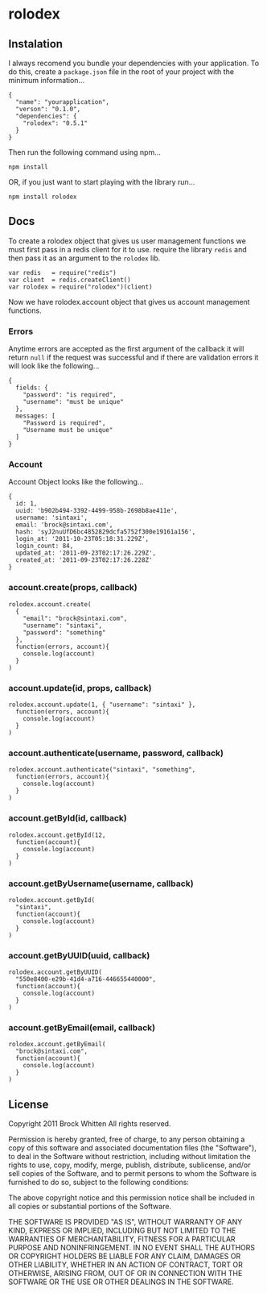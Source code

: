 # rolodex 

## Instalation

I always recomend you bundle your dependencies with your application. To do
this, create a `package.json` file in the root of your project with the minimum
information...

    {
      "name": "yourapplication",
      "verson": "0.1.0",
      "dependencies": {
        "rolodex": "0.5.1"
      }
    }

Then run the following command using npm...

    npm install

OR, if you just want to start playing with the library run...

    npm install rolodex

## Docs

To create a rolodex object that gives us user management functions we must
first pass in a redis client for it to use. require the library `redis` and
then pass it as an argument to the `rolodex` lib. 

    var redis   = require("redis")
    var client  = redis.createClient()
    var rolodex = require("rolodex")(client)

Now we have rolodex.account object that gives us account management functions.

### Errors

Anytime errors are accepted as the first argument of the callback it will return
`null` if the request was successful and if there are validation errors it will
look like the following...

    {
      fields: {
        "password": "is required",
        "username": "must be unique"
      },
      messages: [
        "Password is required",
        "Username must be unique"
      ]
    }

### Account

Account Object looks like the following...

    { 
      id: 1,
      uuid: 'b902b494-3392-4499-958b-2698b8ae411e',
      username: 'sintaxi',
      email: 'brock@sintaxi.com',
      hash: 'syJ2nuUfD6bc4852829dcfa5752f300e19161a156',
      login_at: '2011-10-23T05:18:31.229Z',
      login_count: 84,
      updated_at: '2011-09-23T02:17:26.229Z',
      created_at: '2011-09-23T02:17:26.228Z'
    }

### account.create(props, callback)

    rolodex.account.create(
      {
        "email": "brock@sintaxi.com",
        "username": "sintaxi",
        "password": "something"
      },
      function(errors, account){
        console.log(account)
      }
    )

### account.update(id, props, callback)

    rolodex.account.update(1, { "username": "sintaxi" },
      function(errors, account){
        console.log(account)
      }
    )

### account.authenticate(username, password, callback)

    rolodex.account.authenticate("sintaxi", "something",
      function(errors, account){
        console.log(account)
      }
    )

### account.getById(id, callback)

    rolodex.account.getById(12,
      function(account){
        console.log(account)
      }
    )

### account.getByUsername(username, callback)

    rolodex.account.getById(
      "sintaxi",
      function(account){
        console.log(account)
      }
    )

### account.getByUUID(uuid, callback)

    rolodex.account.getByUUID(
      "550e8400-e29b-41d4-a716-446655440000", 
      function(account){
        console.log(account)
      }
    )

### account.getByEmail(email, callback)

    rolodex.account.getByEmail(
      "brock@sintaxi.com", 
      function(account){
        console.log(account)
      }
    )

## License

Copyright 2011 Brock Whitten
All rights reserved.

Permission is hereby granted, free of charge, to any person
obtaining a copy of this software and associated documentation
files (the "Software"), to deal in the Software without
restriction, including without limitation the rights to use,
copy, modify, merge, publish, distribute, sublicense, and/or sell
copies of the Software, and to permit persons to whom the
Software is furnished to do so, subject to the following
conditions:

The above copyright notice and this permission notice shall be
included in all copies or substantial portions of the Software.

THE SOFTWARE IS PROVIDED "AS IS", WITHOUT WARRANTY OF ANY KIND,
EXPRESS OR IMPLIED, INCLUDING BUT NOT LIMITED TO THE WARRANTIES
OF MERCHANTABILITY, FITNESS FOR A PARTICULAR PURPOSE AND
NONINFRINGEMENT. IN NO EVENT SHALL THE AUTHORS OR COPYRIGHT
HOLDERS BE LIABLE FOR ANY CLAIM, DAMAGES OR OTHER LIABILITY,
WHETHER IN AN ACTION OF CONTRACT, TORT OR OTHERWISE, ARISING
FROM, OUT OF OR IN CONNECTION WITH THE SOFTWARE OR THE USE OR
OTHER DEALINGS IN THE SOFTWARE.
